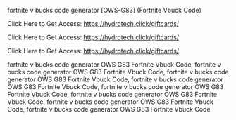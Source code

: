 fortnite v bucks code generator [OWS-G83] (Fortnite Vbuck Code)

Click Here to Get Access: https://hydrotech.click/giftcards/

Click Here to Get Access: https://hydrotech.click/giftcards/

Click Here to Get Access: https://hydrotech.click/giftcards/

fortnite v bucks code generator OWS G83 Fortnite Vbuck Code, fortnite v bucks code generator OWS G83 Fortnite Vbuck Code, fortnite v bucks code generator OWS G83 Fortnite Vbuck Code, fortnite v bucks code generator OWS G83 Fortnite Vbuck Code, fortnite v bucks code generator OWS G83 Fortnite Vbuck Code, fortnite v bucks code generator OWS G83 Fortnite Vbuck Code, fortnite v bucks code generator OWS G83 Fortnite Vbuck Code, fortnite v bucks code generator OWS G83 Fortnite Vbuck Code
